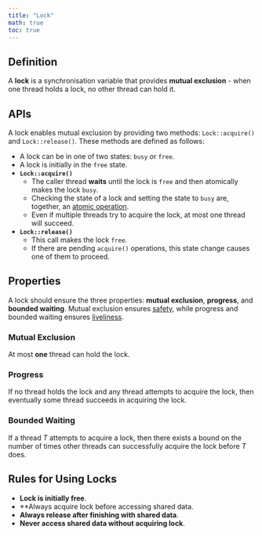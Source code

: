 ```yaml
---
title: "Lock"
math: true
toc: true
---
```


## Definition
A **lock** is a synchronisation variable that provides **mutual exclusion** - when one thread holds a lock, no other thread can hold it.

## APIs
A lock enables mutual exclusion by providing two methods: `Lock::acquire()` and `Lock::release()`. These methods are defined as follows:

- A lock can be in one of two states: `busy` or `free`.
- A lock is initially in the `free` state.
- **`Lock::acquire()`**
	- The caller thread **waits** until the lock is `free` and then atomically makes the lock `busy`.
	- Checking the state of a lock and setting the state to `busy` are, together, an [atomic operation](notes/Atomic%20operation.md).
	- Even if multiple threads try to acquire the lock, at most one thread will succeed.
- **`Lock::release()`** 
	- This call makes the lock `free`.
	- If there are pending `acquire()` operations, this state change causes one of them to proceed.

## Properties
A lock should ensure the three properties: **mutual exclusion**, **progress**, and **bounded waiting**. Mutual exclusion ensures [safety](notes/Too%20much%20milk%20problem###Safety), while progress and bounded waiting ensures [liveliness](notes/Too%20much%20milk%20problem###Liveliness).

### Mutual Exclusion
At most **one** thread can hold the lock.

### Progress
If no thread holds the lock and any thread attempts to acquire the lock, then eventually some thread succeeds in acquiring the lock.

### Bounded Waiting
If a thread $T$ attempts to acquire a lock, then there exists a bound on the number of times other threads can successfully acquire the lock before $T$ does.

## Rules for Using Locks
- **Lock is initially free**.
- **Always acquire lock before accessing shared data.
- **Always release after finishing with shared data**.
- **Never access shared data without acquiring lock**.
